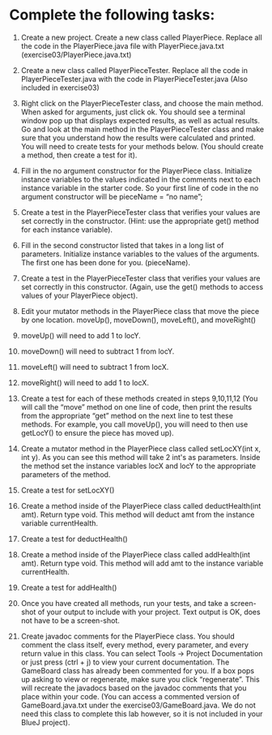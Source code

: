 <h1>Complete the following tasks:</h1>

1.	Create a new project.  Create a new class called PlayerPiece.  Replace all the code in the PlayerPiece.java file with PlayerPiece.java.txt (exercise03/PlayerPiece.java.txt)

2.	Create a new class called PlayerPieceTester.  Replace all the code in PlayerPieceTester.java with the code in PlayerPieceTester.java (Also included in exercise03)

3.	Right click on the PlayerPieceTester class, and choose the main method.  When asked for arguments, just click ok.  You should see a terminal window pop up that displays expected results, as well as actual results.  Go and look at the main method in the PlayerPieceTester class and make sure that you understand how the results were calculated and printed.  You will need to create tests for your methods below.  (You should create a method, then create a test for it).

4.	Fill in the no argument constructor for the PlayerPiece class.  Initialize instance variables to the values indicated in the comments next to each instance variable in the starter code.  So your first line of code in the no argument constructor will be pieceName = “no name”;

5.	Create a test in the PlayerPieceTester class that verifies your values are set correctly in the constructor.  (Hint: use the appropriate get() method for each instance variable).

6.	Fill in the second constructor listed that takes in a long list of parameters.  Initialize instance variables to the values of the arguments.  The first one has been done for you. (pieceName).

7.	Create a test in the PlayerPieceTester class that verifies your values are set correctly in this constructor.  (Again, use the get() methods to access values of your PlayerPiece object).

8.	Edit your mutator methods in the PlayerPiece class that move the piece by one location. moveUp(), moveDown(), moveLeft(), and moveRight()

9.	moveUp() will need to add 1 to locY.  

10.	moveDown() will need to subtract 1 from locY.  

11.	moveLeft() will need to subtract 1 from locX.  

12.	moveRight() will need to add 1 to locX.  

13.	Create a test for each of these methods created in steps 9,10,11,12 (You will call the “move” method on one line of code, then print the results from the appropriate “get” method on the next line to test these methods.  For example, you call moveUp(), you will need to then use getLocY() to ensure the piece has moved up).

14.	Create a mutator method in the PlayerPiece class called setLocXY(int x, int y).  As you can see this method will take 2 int's as parameters.  Inside the method set the instance variables locX and locY to the appropriate parameters of the method.

15.	Create a test for setLocXY()

16.	Create a method inside of the PlayerPiece class called deductHealth(int amt).  Return type void. This method will deduct amt from the instance variable currentHealth.

17.	Create a test for deductHealth()

18.	Create a method inside of the PlayerPiece class called addHealth(int amt).  Return type void. This method will add amt to the instance variable currentHealth.

19.	Create a test for addHealth()

20.	Once you have created all methods, run your tests, and take a screen-shot of your output to include with your project.  Text output is OK, does not have to be a screen-shot.

21.	Create javadoc comments for the PlayerPiece class.  You should comment the class itself, every method, every parameter, and every return value in this class.  You can select Tools → Project Documentation or just press (ctrl + j) to view your current documentation.  The GameBoard class has already been commented for you.  If a box pops up asking to view or regenerate, make sure you click “regenerate”.  This will recreate the javadocs based on the javadoc comments that you place within your code.  (You can access a commented version of GameBoard.java.txt under the exercise03/GameBoard.java.  We do not need this class to complete this lab however, so it is not included in your BlueJ project).

	
   
